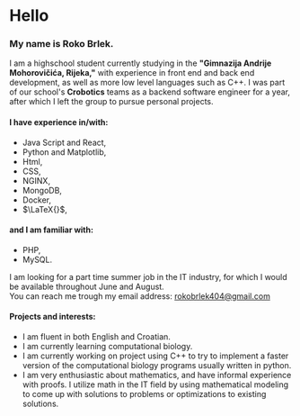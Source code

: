 # Hello
### My name is Roko Brlek.

I am a highschool student currently studying in the **"Gimnazija Andrije Mohorovičića, Rijeka,"** with experience in front end and back end development, as well as more low level languages such as C++. I was part of our school's **Crobotics** teams as a backend software engineer for a year, after which I left the group to pursue personal projects.

#### I have experience in/with:
- Java Script and React,
- Python and Matplotlib,
- Html,
- CSS,
- NGINX,
- MongoDB,
- Docker,
- $\LaTeX{}$,

#### and I am familiar with:
- PHP,
- MySQL.

I am looking for a part time summer job in the IT industry, for which I would be available throughout June and August.
<br>You can reach me trough my email address: rokobrlek404@gmail.com

#### Projects and interests:
- I am fluent in both English and Croatian.
- I am currently learning computational biology.
- I am currently working on project using C++ to try to implement a faster version of the computational biology programs usually written in python. 
- I am very enthusiastic about mathematics, and have informal experience with proofs. I utilize math in the IT field by using mathematical modeling to come up with solutions to problems or optimizations to existing solutions.
